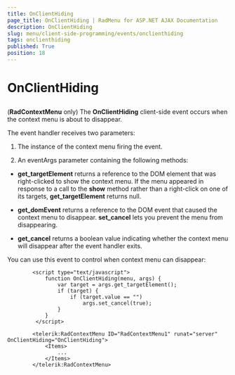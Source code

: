 ```yaml
---
title: OnClientHiding
page_title: OnClientHiding | RadMenu for ASP.NET AJAX Documentation
description: OnClientHiding
slug: menu/client-side-programming/events/onclienthiding
tags: onclienthiding
published: True
position: 18
---
```


# OnClientHiding





## 

(**RadContextMenu** only) The **OnClientHiding** client-side event occurs when the context menu is about to disappear.

The event handler receives two parameters:

1. The instance of the context menu firing the event.

1. An eventArgs parameter containing the following methods:

* **get_targetElement** returns a reference to the DOM element that was right-clicked to show the context menu. If the menu appeared in response to a call to the **show** method rather than a right-click on one of its targets, **get_targetElement** returns null.

* **get_domEvent** returns a reference to the DOM event that caused the context menu to disappear. **set_cancel** lets you prevent the menu from disappearing.

* **get_cancel** returns a boolean value indicating whether the context menu will disappear after the event handler exits.

You can use this event to control when context menu can disappear:

````ASPNET
	    <script type="text/javascript">
	        function OnClientHiding(menu, args) {
	            var target = args.get_targetElement();
	            if (target) {
	                if (target.value == "")
	                    args.set_cancel(true);
	            }
	        }
	     </script>
	
	    <telerik:RadContextMenu ID="RadContextMenu1" runat="server" OnClientHiding="OnClientHiding">
	        <Items>
	            ...
	        </Items>
	    </telerik:RadContextMenu>
````


